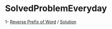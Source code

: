 # SolvedProblemEveryday
  
1- [Reverse Prefix of Word](https://leetcode.com/problems/reverse-prefix-of-word) / [Solution](https://docs.google.com/document/d/1masv_0LBePtepNHfANjgvZWjEgb7ZGxNHzcNlvWGa1w/edit?usp=sharing)
